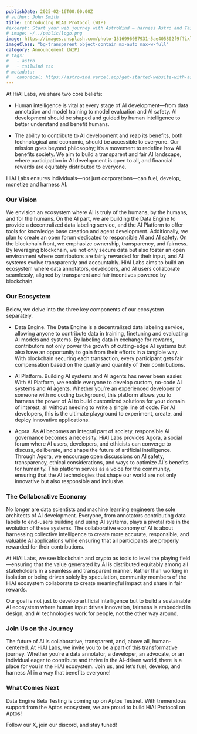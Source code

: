 ```yaml
---
publishDate: 2025-02-16T00:00:00Z
# author: John Smith
title: Introducing HiAI Protocol (WIP)
#excerpt: Start your web journey with AstroWind – harness Astro and Tailwind CSS for a stunning site. Explore our guide now.
# image: ~/../public/logo.png
image: https://images.unsplash.com/photo-1516996087931-5ae405802f9f?ixlib=rb-4.0.3&ixid=M3wxMjA3fDB8MHxwaG90by1wYWdlfHx8fGVufDB8fHx8fA%3D%3D&auto=format&fit=crop&w=2070&q=80
imageClass: "bg-transparent object-contain mx-auto max-w-full"
category: Announcement (WIP)
# tags:
#   - astro
#   - tailwind css
# metadata:
#   canonical: https://astrowind.vercel.app/get-started-website-with-astro-tailwind-css
---
```


At HiAI Labs, we share two core beliefs:

- Human intelligence is vital at every stage of AI development—from data annotation and model training to model evaluation and AI safety. AI development should be shaped and guided by human intelligence to better understand and benefit humans. 

- The ability to contribute to AI development and reap its benefits, both technological and economic, should be accessible to everyone. 
Our mission goes beyond philosophy; it’s a movement to redefine how AI benefits society. We aim to build a transparent and fair AI landscape, where participation in AI development is open to all, and financial rewards are equitably distributed to everyone. 

HiAI Labs ensures individuals—not just corporations—can fuel, develop, monetize and harness AI. 


### Our Vision

We envision an ecosystem where AI is truly of the humans, by the humans, and for the humans. On the AI part, we are building the Data Engine to provide a decentralized data labeling service, and the AI Platform to offer tools for knowledge base creation and agent development. Additionally, we plan to create an open forum dedicated to responsible AI and AI safety. On the blockchain front, we emphasize ownership, transparency, and fairness. By leveraging blockchain, we not only secure data but also foster an open environment where contributors are fairly rewarded for their input, and AI systems evolve transparently and accountably. HiAI Labs aims to build an ecosystem where data annotators, developers, and AI users collaborate seamlessly, aligned by transparent and fair incentives powered by blockchain. 

### Our Ecosystem 
Below, we delve into the three key components of our ecosystem separately.

- Data Engine.
The Data Engine is a decentralized data labeling service, allowing anyone to contribute data in training, finetuning and evaluating AI models and systems. By labeling data in exchange for rewards, contributors not only power the growth of cutting-edge AI systems but also have an opportunity to gain from their efforts in a tangible way. With blockchain securing each transaction, every participant gets fair compensation based on the quality and quantity of their contributions.

- AI Platform.
Building AI systems and AI agents has never been easier. With AI Platform, we enable everyone to develop custom, no-code AI systems and AI agents. Whether you’re an experienced developer or someone with no coding background, this platform allows you to harness the power of AI to build customized solutions for your domain of interest, all without needing to write a single line of code. For AI developers, this is the ultimate playground to experiment, create, and deploy innovative applications.

- Agora.
As AI becomes an integral part of society, responsible AI governance becomes a necessity. HiAI Labs provides Agora, a social forum where AI users, developers, and ethicists can converge to discuss, deliberate, and shape the future of artificial intelligence. Through Agora, we encourage open discussions on AI safety, transparency, ethical considerations, and ways to optimize AI's benefits for humanity. This platform serves as a voice for the community, ensuring that the AI technologies that shape our world are not only innovative but also responsible and inclusive.

### The Collaborative Economy
No longer are data scientists and machine learning engineers the sole architects of AI development. Everyone, from annotators contributing data labels to end-users building and using AI systems, plays a pivotal role in the evolution of these systems. The collaborative economy of AI is about harnessing collective intelligence to create more accurate, responsible, and valuable AI applications while ensuring that all participants are properly rewarded for their contributions. 

At HiAI Labs, we see blockchain and crypto as tools to level the playing field—ensuring that the value generated by AI is distributed equitably among all stakeholders in a seamless and transparent manner. Rather than working in isolation or being driven solely by speculation, community members of the HiAI ecosystem collaborate to create meaningful impact and share in fair rewards.

Our goal is not just to develop artificial intelligence but to build a sustainable AI ecosystem where human input drives innovation, fairness is embedded in design, and AI technologies work for people, not the other way around.

### Join Us on the Journey
The future of AI is collaborative, transparent, and, above all, human-centered. At HiAI Labs, we invite you to be a part of this transformative journey. Whether you’re a data annotator, a developer, an advocate, or an individual eager to contribute and thrive in the AI-driven world, there is a place for you in the HiAI ecosystem. Join us, and let’s fuel, develop, and harness AI in a way that benefits everyone!

### What Comes Next
Data Engine Beta Testing is coming up on Aptos Testnet. With tremendous support from the Aptos ecosystem, we are proud to build HiAI Protocol on Aptos!

Follow our X, join our discord, and stay tuned!
